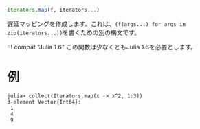 ```julia
Iterators.map(f, iterators...)
```

遅延マッピングを作成します。これは、`(f(args...) for args in zip(iterators...))`を書くための別の構文です。

!!! compat "Julia 1.6"
    この関数は少なくともJulia 1.6を必要とします。


# 例

```jldoctest
julia> collect(Iterators.map(x -> x^2, 1:3))
3-element Vector{Int64}:
 1
 4
 9
```
